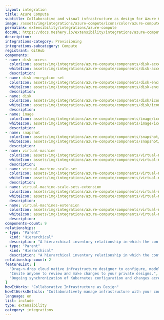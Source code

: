 ```yaml
---
layout: integration
title: Azure Compute
subtitle: Collaborative and visual infrastructure as design for Azure Compute
image: /assets/img/integrations/azure-compute/icons/color/azure-compute-color.svg
permalink: extensibility/integrations/azure-compute
docURL: https://docs.meshery.io/extensibility/integrations/azure-compute
description: 
integrations-category: Provisioning
integrations-subcategory: Compute
registrant: GitHub
components: 
- name: disk-access
  colorIcon: assets/img/integrations/azure-compute/components/disk-access/icons/color/disk-access-color.svg
  whiteIcon: assets/img/integrations/azure-compute/components/disk-access/icons/white/disk-access-white.svg
  description: 
- name: disk-encryption-set
  colorIcon: assets/img/integrations/azure-compute/components/disk-encryption-set/icons/color/disk-encryption-set-color.svg
  whiteIcon: assets/img/integrations/azure-compute/components/disk-encryption-set/icons/white/disk-encryption-set-white.svg
  description: 
- name: disk
  colorIcon: assets/img/integrations/azure-compute/components/disk/icons/color/disk-color.svg
  whiteIcon: assets/img/integrations/azure-compute/components/disk/icons/white/disk-white.svg
  description: 
- name: image
  colorIcon: assets/img/integrations/azure-compute/components/image/icons/color/image-color.svg
  whiteIcon: assets/img/integrations/azure-compute/components/image/icons/white/image-white.svg
  description: 
- name: snapshot
  colorIcon: assets/img/integrations/azure-compute/components/snapshot/icons/color/snapshot-color.svg
  whiteIcon: assets/img/integrations/azure-compute/components/snapshot/icons/white/snapshot-white.svg
  description: 
- name: virtual-machine
  colorIcon: assets/img/integrations/azure-compute/components/virtual-machine/icons/color/virtual-machine-color.svg
  whiteIcon: assets/img/integrations/azure-compute/components/virtual-machine/icons/white/virtual-machine-white.svg
  description: 
- name: virtual-machine-scale-set
  colorIcon: assets/img/integrations/azure-compute/components/virtual-machine-scale-set/icons/color/virtual-machine-scale-set-color.svg
  whiteIcon: assets/img/integrations/azure-compute/components/virtual-machine-scale-set/icons/white/virtual-machine-scale-set-white.svg
  description: 
- name: virtual-machine-scale-sets-extension
  colorIcon: assets/img/integrations/azure-compute/components/virtual-machine-scale-sets-extension/icons/color/virtual-machine-scale-sets-extension-color.svg
  whiteIcon: assets/img/integrations/azure-compute/components/virtual-machine-scale-sets-extension/icons/white/virtual-machine-scale-sets-extension-white.svg
  description: 
- name: virtual-machines-extension
  colorIcon: assets/img/integrations/azure-compute/components/virtual-machines-extension/icons/color/virtual-machines-extension-color.svg
  whiteIcon: assets/img/integrations/azure-compute/components/virtual-machines-extension/icons/white/virtual-machines-extension-white.svg
  description: 
components-count: 9
relationships: 
- type: "Parent"
  kind: "Hierarchical"
  description: "A hierarchical inventory relationship in which the configuration of Virtual Machine Scale Set(parent component) is patched with the configuration of Virtual Machine Scale Set Extension(child component). "
- type: "Parent"
  kind: "Hierarchical"
  description: "A hierarchical inventory relationship in which the configuration of Virtual Machine(parent component) is patched with the configuration of Virtual Machine Extension(child component). "
relationship-count: 2
featureList: [
  "Drag-n-drop cloud native infrastructure designer to configure, model, and deploy your workloads.",
  "Invite anyone to review and make changes to your private designs.",
  "Ongoing synchronization of Kubernetes configuration and changes across any number of clusters."
]
howItWorks: "Collaborative Infrastructure as Design"
howItWorksDetails: "Collaboratively manage infrastructure with your coworkers synchronously sharing the same designs."
language: en
list: include
type: extensibility
category: integrations
---
```


